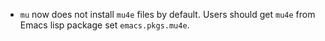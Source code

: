 - `mu` now does not install `mu4e` files by default.  Users should get `mu4e` from Emacs lisp package set `emacs.pkgs.mu4e`.
